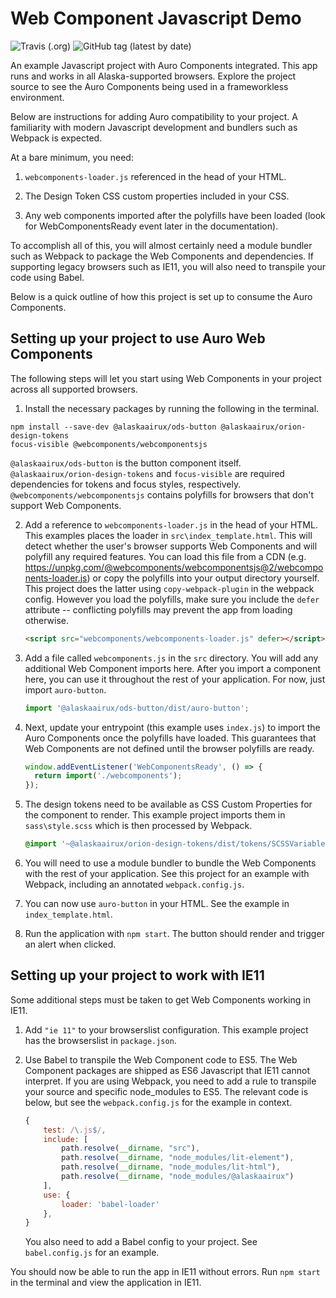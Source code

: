 # Web Component Javascript Demo

![Travis (.org)](https://img.shields.io/travis/AlaskaAirlines/AuroJavascriptDemo?style=for-the-badge) ![GitHub tag (latest by date)](https://img.shields.io/github/v/tag/AlaskaAirlines/AuroJavascriptDemo?style=for-the-badge) 

An example Javascript project with Auro Components integrated. This app runs and works in all Alaska-supported browsers. Explore the project source to see the Auro Components being used in a frameworkless environment.

Below are instructions for adding Auro compatibility to your project. A familiarity with modern Javascript development and bundlers such as Webpack is expected.

At a bare minimum, you need:

1. `webcomponents-loader.js` referenced in the head of your HTML.

1. The Design Token CSS custom properties included in your CSS.

1. Any web components imported after the polyfills have been loaded (look for WebComponentsReady event later in the documentation).

To accomplish all of this, you will almost certainly need a module bundler such as Webpack to package the Web Components and dependencies. If supporting legacy browsers such as IE11, you will also need to transpile your code using Babel.

Below is a quick outline of how this project is set up to consume the Auro Components.

## Setting up your project to use Auro Web Components

The following steps will let you start using Web Components in your project across all supported browsers.

1. Install the necessary packages by running the following in the terminal.

```
npm install --save-dev @alaskaairux/ods-button @alaskaairux/orion-design-tokens 
focus-visible @webcomponents/webcomponentsjs
``` 

`@alaskaairux/ods-button` is the button component itself. `@alaskaairux/orion-design-tokens` and `focus-visible` are required dependencies for tokens and focus styles, respectively. `@webcomponents/webcomponentsjs` contains polyfills for browsers that don't support Web Components.

2. Add a reference to `webcomponents-loader.js` in the head of your HTML. This examples places the loader in `src\index_template.html`. This will detect whether the user's browser supports Web Components and will polyfill any required features. You can load this file from a CDN (e.g. https://unpkg.com/@webcomponents/webcomponentsjs@2/webcomponents-loader.js) or copy the polyfills into your output directory yourself. This project does the latter using `copy-webpack-plugin` in the webpack config. However you load the polyfills, make sure you include the `defer` attribute -- conflicting polyfills may prevent the app from loading otherwise.

   ```html
   <script src="webcomponents/webcomponents-loader.js" defer></script>
   ```

1. Add a file called `webcomponents.js` in the `src` directory. You will add any additional Web Component imports here. After you import a component here, you can use it throughout the rest of your application. For now, just import `auro-button`.

   ```js
   import '@alaskaairux/ods-button/dist/auro-button';
   ```

1. Next, update your entrypoint (this example uses `index.js`) to import the Auro Components once the polyfills have loaded. This guarantees that Web Components are not defined until the browser polyfills are ready.

   ```js
   window.addEventListener('WebComponentsReady', () => {
     return import('./webcomponents');
   });
   ```

1. The design tokens need to be available as CSS Custom Properties for the component to render. This example project imports them in `sass\style.scss` which is then processed by Webpack.

   ```scss
   @import '~@alaskaairux/orion-design-tokens/dist/tokens/SCSSVariables';
   ```

1. You will need to use a module bundler to bundle the Web Components with the rest of your application. See this project for an example with Webpack, including an annotated `webpack.config.js`.

1. You can now use `auro-button` in your HTML. See the example in `index_template.html`.

1. Run the application with `npm start`. The button should render and trigger an alert when clicked.

## Setting up your project to work with IE11

Some additional steps must be taken to get Web Components working in IE11.

1. Add `"ie 11"` to your browserslist configuration. This example project has the browserslist in `package.json`.

1. Use Babel to transpile the Web Component code to ES5. The Web Component packages are shipped as ES6 Javascript that IE11 cannot interpret. If you are using Webpack, you need to add a rule to transpile your source and specific node_modules to ES5. The relevant code is below, but see the `webpack.config.js` for the example in context.

   ```js
   {
       test: /\.js$/,
       include: [
           path.resolve(__dirname, "src"),
           path.resolve(__dirname, "node_modules/lit-element"),
           path.resolve(__dirname, "node_modules/lit-html"),
           path.resolve(__dirname, "node_modules/@alaskaairux")
       ],
       use: {
           loader: 'babel-loader'
       },
   }
   ```

   You also need to add a Babel config to your project. See `babel.config.js` for an example.

You should now be able to run the app in IE11 without errors. Run `npm start` in the terminal and view the application in IE11.
